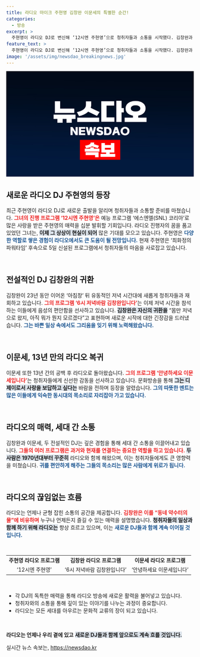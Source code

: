 ```yaml
---
title: 라디오 마이크 주현영 김창완 이문세의 특별한 순간!
categories:
  - 방송
excerpt: >
  주현영이 라디오 DJ로 변신해 ‘12시엔 주현영’으로 청취자들과 소통을 시작했다. 김창완과 이문세도 새로운 프로그램으로 돌아와 세대를 초월한 목소리를 전한다. 라디오의 매력이 다시 시작된다!
feature_text: >
  주현영이 라디오 DJ로 변신해 ‘12시엔 주현영’으로 청취자들과 소통을 시작했다. 김창완과 이문세도 새로운 프로그램으로 돌아와 세대를 초월한 목소리를 전한다. 라디오의 매력이 다시 시작된다!
image: '/assets/img/newsdao_breakingnews.jpg'
---
```


<p><img src="/assets/img/newsdao_breakingnews.jpg" alt="firstkoreanews 속보" /></p>

<h2 data-ke-size="size26">새로운 라디오 DJ 주현영의 등장</h2>

<p data-ke-size="size16">최근 주현영이 라디오 DJ로 새로운 출발을 알리며 청취자들과 소통할 준비를 마쳤습니다. <b><span style="color: #ee2323;">그녀의 진행 프로그램 ‘12시엔 주현영’은</span></b> 예능 프로그램 ‘에스엔엘(SNL) 코리아’로 많은 사랑을 받은 주현영의 매력을 십분 발휘할 기회입니다. 라디오 진행자의 꿈을 품고 있었던 그녀는, <b><span style="background-color: #21538527;">이제 그 상상이 현실이 되어</span></b> 많은 기대를 모으고 있습니다. 주현영은 <b><span style="color: #1a5490;">다양한 역할로 쌓은 경험이 라디오에서도 큰 도움이 될 전망입니다.</span></b> 현재 주현영은 ‘최화정의 파워타임’ 후속으로 5일 신설된 프로그램에서 청취자들의 마음을 사로잡고 있습니다.</p>

<p data-ke-size="size16">&nbsp;</p>

<h2 data-ke-size="size26">전설적인 DJ 김창완의 귀환</h2>

<p data-ke-size="size16">김창완이 23년 동안 이어온 ‘아침창’ 뒤 유동적인 저녁 시간대에 새롭게 청취자들과 재회하고 있습니다. <b><span style="color: #ee2323;">그의 프로그램 ‘6시 저녁바람 김창완입니다’</span></b>는  이제 저녁 시간을 참석하는 이들에게 음성의 편안함을 선사하고 있습니다. <b><span style="background-color: #21538527;">김창완은 자신의 귀환을</span></b> “몸만 저녁으로 왔지, 아직 뭐가 뭔지 모르겠다”고 표현하며 새로운 시작에 대한 긴장감을 드러냈습니다. <b><span style="color: #1a5490;">그는 바쁜 일상 속에서도 그리움을 잊기 위해 노력해왔습니다.</span></b></p>

<p data-ke-size="size16">&nbsp;</p>

<h2 data-ke-size="size26">이문세, 13년 만의 라디오 복귀</h2>

<p data-ke-size="size16">이문세 또한 13년 간의 공백 후 라디오로 돌아왔습니다. <b><span style="color: #ee2323;">그의 프로그램 ‘안녕하세요 이문세입니다’</span></b>는 청취자들에게 신선한 감동을 선사하고 있습니다. 문화방송을 통해 <b><span style="background-color: #21538527;">그는 디제이로서 사랑을 보답하고 싶다는</span></b> 바람을 전하며 등장을 알렸습니다. <b><span style="color: #1a5490;">그의 따뜻한 멘트는 많은 이들에게 익숙한 동시대의 목소리로 자리잡아 가고 있습니다.</span></b></p>

<p data-ke-size="size16">&nbsp;</p>

<h2 data-ke-size="size26">라디오의 매력, 세대 간 소통</h2>

<p data-ke-size="size16">김창완과 이문세, 두 전설적인 DJ는 깊은 경험을 통해 세대 간 소통을 이끌어내고 있습니다. <b><span style="color: #ee2323;">그들의 여러 프로그램은 과거와 현재를 연결하는 중요한 역할을 하고 있습니다.</span></b> <b><span style="background-color: #21538527;">두 사람은 1970년대부터 꾸준히</span></b> 라디오와 함께 해왔으며, 이는 청취자들에게도 큰 영향력을 미쳤습니다. <b><span style="color: #1a5490;">귀를 편안하게 해주는 그들의 목소리는 많은 사람에게 위로가 됩니다.</span></b></p>

<p data-ke-size="size16">&nbsp;</p>

<h2 data-ke-size="size26">라디오의 끊임없는 흐름</h2>

<p data-ke-size="size16">라디오는 언제나 균형 잡힌 소통의 공간을 제공합니다. <b><span style="color: #ee2323;">김창완은 이를 “동네 약수터의 물”에 비유하며</span></b> 누구나 언제든지 즐길 수 있는 매력을 설명했습니다. <b><span style="background-color: #21538527;">청취자들의 일상과 함께 하기 위해 라디오는</span></b> 항상 흐르고 있으며, 이는 <b><span style="color: #1a5490;">새로운 DJ들과 함께 계속 이어질 것입니다.</span></b></p>

<p data-ke-size="size16">&nbsp;</p>

<table style="width: 100%; border-collapse: collapse;">
  <tr>
    <td style="text-align: center; height: 17px;"><b>주현영 라디오 프로그램</b></td>
    <td style="text-align: center; height: 17px;"><b>김창완 라디오 프로그램</b></td>
    <td style="text-align: center; height: 17px;"><b>이문세 라디오 프로그램</b></td>
  </tr>
  <tr>
    <td style="text-align: center; height: 17px;">‘12시엔 주현영’</td>
    <td style="text-align: center; height: 17px;">‘6시 저녁바람 김창완입니다’ </td>
    <td style="text-align: center; height: 17px;">‘안녕하세요 이문세입니다’</td>
  </tr>
</table>

<p data-ke-size="size16">&nbsp;</p>

<ul>
  <li>각 DJ의 독특한 매력을 통해 라디오 방송에 새로운 활력을 불어넣고 있습니다.</li>
  <li>청취자와의 소통을 통해 깊이 있는 이야기를 나누는 과정이 중요합니다.</li>
  <li>라디오는 모든 세대를 아우르는 문화적 교류의 장이 되고 있습니다.</li>
</ul>

<p data-ke-size="size16">&nbsp;</p>

<p><b>라디오는 언제나 우리 곁에 있고</b> <b><span style="background-color: #21538527;">새로운 DJ들과 함께 앞으로도 계속 흐를 것입니다.</span></b></p>
실시간 뉴스 속보는, <a href="https://newsdao.kr" rel="dofollow">https://newsdao.kr</a>


